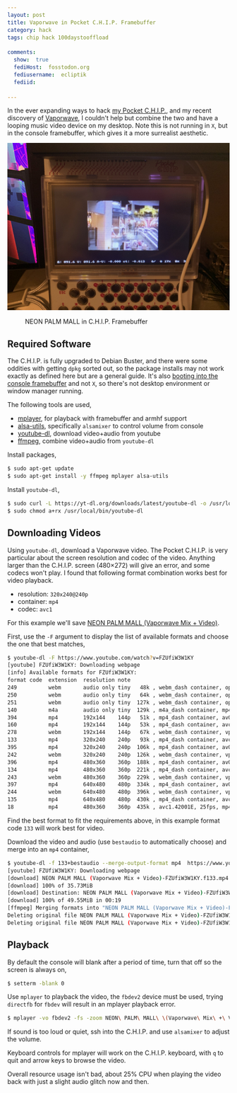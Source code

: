 ```yaml
---
layout: post
title: Vaporwave in Pocket C.H.I.P. Framebuffer
category: hack
tags: chip hack 100daystooffload

comments:
  show:  true
  fediHost:  fosstodon.org
  fediusername:  ecliptik
  fediid:  

---
```


In the ever expanding ways to hack [my Pocket C.H.I.P.](https://www.ecliptik.com/Pocket-CHIP/), and my recent discovery of [Vaporwave](https://en.wikipedia.org/wiki/Vaporwave), I couldn't help but combine the two and have a looping music video device on my desktop. Note this is not running in `X`, but in the console framebuffer, which gives it a more surrealist aesthetic.

![Vaporwave in Pocket C.H.I.P](/assets/images/posts/chip_vaporwave/chip-vaporwave.png)
<figure><figcaption>NEON PALM MALL in C.H.I.P. Framebuffer</figcaption></figure>

## Required Software

The C.H.I.P. is fully upgraded to Debian Buster, and there were some oddities with getting `dpkg` sorted out, so the package installs may not work exactly as defined here but are a general guide. It's also [booting into the console framebuffer](http://www.chip-community.org/index.php/Setting_up_text_mode_on_PocketCHIP_4.3) and not `X`, so there's not desktop environment or window manager running.

The following tools are used,

- [mplayer](https://mplayerhq.hu/design7/news.html), for playback with framebuffer and armhf support
- [alsa-utils](https://github.com/alsa-project/alsa-utils), specifically `alsamixer` to control volume from console
- [youtube-dl](https://youtube-dl.org/), download video+audio from youtube
- [ffmpeg](https://ffmpeg.org/), combine video+audio from `youtube-dl`

Install packages,

```bash
$ sudo apt-get update
$ sudo apt-get install -y ffmpeg mplayer alsa-utils
```

Install `youtube-dl`,

```bash
$ sudo curl -L https://yt-dl.org/downloads/latest/youtube-dl -o /usr/local/bin/youtube-dl
$ sudo chmod a+rx /usr/local/bin/youtube-dl
```

## Downloading Videos

Using `youtube-dl`, download a Vaporwave video. The Pocket C.H.I.P. is very particular about the screen resolution and codec of the video. Anything larger than the C.H.I.P. screen (480×272) will give an error, and some codecs won't play. I found that following format combination works best for video playback.

- resolution: `320x240@240p`
- container: `mp4`
- codec: `avc1`

For this example we'll save [NEON PALM MALL (Vaporwave Mix + Video)](https://www.youtube.com/watch?v=FZUfiW3W1KY).

First, use the `-F` argument to display the list of available formats and choose the one that best matches,

```bash
$ youtube-dl -F https://www.youtube.com/watch?v=FZUfiW3W1KY
[youtube] FZUfiW3W1KY: Downloading webpage
[info] Available formats for FZUfiW3W1KY:
format code  extension  resolution note
249          webm       audio only tiny   48k , webm_dash container, opus @ 48k (48000Hz), 18.74MiB
250          webm       audio only tiny   64k , webm_dash container, opus @ 64k (48000Hz), 24.76MiB
251          webm       audio only tiny  127k , webm_dash container, opus @127k (48000Hz), 48.90MiB
140          m4a        audio only tiny  129k , m4a_dash container, mp4a.40.2@129k (44100Hz), 49.55MiB
394          mp4        192x144    144p   51k , mp4_dash container, av01.0.00M.08@  51k, 25fps, video only, 19.82MiB
160          mp4        192x144    144p   53k , mp4_dash container, avc1.4d400b@  53k, 25fps, video only, 20.33MiB
278          webm       192x144    144p   67k , webm_dash container, vp9@  67k, 25fps, video only, 25.81MiB
133          mp4        320x240    240p   93k , mp4_dash container, avc1.4d400d@  93k, 25fps, video only, 35.73MiB
395          mp4        320x240    240p  106k , mp4_dash container, av01.0.00M.08@ 106k, 25fps, video only, 40.57MiB
242          webm       320x240    240p  126k , webm_dash container, vp9@ 126k, 25fps, video only, 48.47MiB
396          mp4        480x360    360p  188k , mp4_dash container, av01.0.01M.08@ 188k, 25fps, video only, 72.01MiB
134          mp4        480x360    360p  221k , mp4_dash container, avc1.4d4015@ 221k, 25fps, video only, 84.73MiB
243          webm       480x360    360p  229k , webm_dash container, vp9@ 229k, 25fps, video only, 87.72MiB
397          mp4        640x480    480p  334k , mp4_dash container, av01.0.04M.08@ 334k, 25fps, video only, 127.98MiB
244          webm       640x480    480p  396k , webm_dash container, vp9@ 396k, 25fps, video only, 151.83MiB
135          mp4        640x480    480p  430k , mp4_dash container, avc1.4d401e@ 430k, 25fps, video only, 164.88MiB
18           mp4        480x360    360p  435k , avc1.42001E, 25fps, mp4a.40.2 (44100Hz), 166.58MiB (best)
```

Find the best format to fit the requirements above, in this example format code `133` will work best for video.

Download the video and audio (use `bestaudio` to automatically choose) and merge into an `mp4` container,

```bash
$ youtube-dl -f 133+bestaudio --merge-output-format mp4  https://www.youtube.com/watch?v=FZUfiW3W1KY
[youtube] FZUfiW3W1KY: Downloading webpage
[download] NEON PALM MALL (Vaporwave Mix + Video)-FZUfiW3W1KY.f133.mp4 has already been downloaded
[download] 100% of 35.73MiB
[download] Destination: NEON PALM MALL (Vaporwave Mix + Video)-FZUfiW3W1KY.f140.m4a
[download] 100% of 49.55MiB in 00:19
[ffmpeg] Merging formats into "NEON PALM MALL (Vaporwave Mix + Video)-FZUfiW3W1KY.mp4"
Deleting original file NEON PALM MALL (Vaporwave Mix + Video)-FZUfiW3W1KY.f133.mp4 (pass -k to keep)
Deleting original file NEON PALM MALL (Vaporwave Mix + Video)-FZUfiW3W1KY.f140.m4a (pass -k to keep)
```

## Playback

By default the console will blank after a period of time, turn that off so the screen is always on,

```bash
$ setterm -blank 0
```

Use `mplayer` to playback the video, the `fbdev2` device must be used, trying `directfb` for `fbdev` will result in an mplayer playback error.

```bash
$ mplayer -vo fbdev2 -fs -zoom NEON\ PALM\ MALL\ \(Vaporwave\ Mix\ +\ Video\)-FZUfiW3W1KY.mp4
```

If sound is too loud or quiet, ssh into the C.H.I.P. and use `alsamixer` to adjust the volume.

Keyboard controls for mplayer will work on the C.H.I.P. keyboard, with `q` to quit and arrow keys to browse the video.

Overall resource usage isn't bad, about 25% CPU when playing the video back with just a slight audio glitch now and then.
